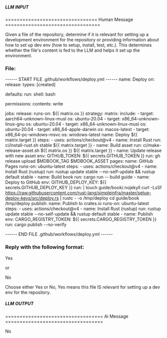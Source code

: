 ##### LLM INPUT #####
================================ Human Message =================================

Given a file of the repository, determine if it is relevant for setting up a development environment for the repository or providing information about how to set up dev env (how to setup, install, test, etc.). This determines whether the file's content is fed to the LLM and helps it set up the environment.

### File:
------ START FILE .github/workflows/deploy.yml ------
name: Deploy
on:
  release:
    types: [created]

defaults:
  run:
    shell: bash

permissions:
  contents: write

jobs:
  release:
    runs-on: ${{ matrix.os }}
    strategy:
      matrix:
        include:
          - target: aarch64-unknown-linux-musl
            os: ubuntu-20.04
          - target: x86_64-unknown-linux-gnu
            os: ubuntu-20.04
          - target: x86_64-unknown-linux-musl
            os: ubuntu-20.04
          - target: x86_64-apple-darwin
            os: macos-latest
          - target: x86_64-pc-windows-msvc
            os: windows-latest
    name: Deploy ${{ matrix.target }}
    steps:
    - uses: actions/checkout@v4
    - name: Install Rust
      run: ci/install-rust.sh stable ${{ matrix.target }}
    - name: Build asset
      run: ci/make-release-asset.sh ${{ matrix.os }} ${{ matrix.target }}
    - name: Update release with new asset
      env:
        GITHUB_TOKEN: ${{ secrets.GITHUB_TOKEN }}
      run: gh release upload $MDBOOK_TAG $MDBOOK_ASSET
  pages:
    name: GitHub Pages
    runs-on: ubuntu-latest
    steps:
    - uses: actions/checkout@v4
    - name: Install Rust (rustup)
      run: rustup update stable --no-self-update && rustup default stable
    - name: Build book
      run: cargo run -- build guide
    - name: Deploy to GitHub
      env:
        GITHUB_DEPLOY_KEY: ${{ secrets.GITHUB_DEPLOY_KEY }}
      run: |
        touch guide/book/.nojekyll
        curl -LsSf https://raw.githubusercontent.com/rust-lang/simpleinfra/master/setup-deploy-keys/src/deploy.rs | rustc - -o /tmp/deploy
        cd guide/book
        /tmp/deploy
  publish:
    name: Publish to crates.io
    runs-on: ubuntu-latest
    steps:
      - uses: actions/checkout@v4
      - name: Install Rust (rustup)
        run: rustup update stable --no-self-update && rustup default stable
      - name: Publish
        env:
          CARGO_REGISTRY_TOKEN: ${{ secrets.CARGO_REGISTRY_TOKEN }}
        run: cargo publish --no-verify

------ END FILE .github/workflows/deploy.yml ------

### Reply with the following format:

<rel>Yes</rel>

or

<rel>No</rel>

Choose either Yes or No, Yes means this file IS relevant for setting up a dev env for the repository.

##### LLM OUTPUT #####
================================== Ai Message ==================================

<rel>No</rel>